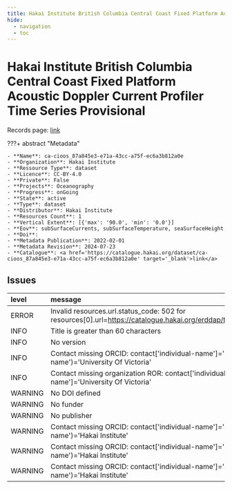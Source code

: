 ```yaml
---
title: Hakai Institute British Columbia Central Coast Fixed Platform Acoustic Doppler Current Profiler Time Series Provisional
hide:
  - navigation
  - toc
---
```


# Hakai Institute British Columbia Central Coast Fixed Platform Acoustic Doppler Current Profiler Time Series Provisional

Records page: <a href='https://catalogue.hakai.org/dataset/ca-cioos_87a845e3-e71a-43cc-a75f-ec6a3b812a0e' target='_blank'>link</a>

???+ abstract "Metadata"

    - **Name**: ca-cioos_87a845e3-e71a-43cc-a75f-ec6a3b812a0e 
    - **Organization**: Hakai Institute 
    - **Ressource Type**: dataset 
    - **Licence**: CC-BY-4.0 
    - **Private**: False 
    - **Projects**: Oceanography 
    - **Progress**: onGoing 
    - **State**: active 
    - **Type**: dataset 
    - **Distributor**: Hakai Institute 
    - **Resources Count**: 1 
    - **Vertical Extent**: [{'max': '90.0', 'min': '0.0'}] 
    - **Eov**: subSurfaceCurrents, subSurfaceTemperature, seaSurfaceHeight 
    - **Doi**:  
    - **Metadata Publication**: 2022-02-01 
    - **Metadata Revision**: 2024-07-23 
    - **Catalogue**: <a href='https://catalogue.hakai.org/dataset/ca-cioos_87a845e3-e71a-43cc-a75f-ec6a3b812a0e' target='_blank'>link</a> 

<div id='map'></div>




## Issues
| level   | message                                                                                                                                            |
|:--------|:---------------------------------------------------------------------------------------------------------------------------------------------------|
| ERROR   | Invalid resources.url.status_code: 502 for resources[0].url=https://catalogue.hakai.org/erddap/tabledap/HakaiADCPTimeSeriesProfileProvisional.html |
| INFO    | Title is greater than 60 characters                                                                                                                |
| INFO    | No version                                                                                                                                         |
| INFO    | Contact missing ORCID: contact['individual-name']='Timmer, Brian' contact.get('organisation-name')='University Of Victoria'                        |
| INFO    | Contact missing organization ROR:  contact['individual-name']='Timmer, Brian' contact['organisation-name']='University Of Victoria'                |
| WARNING | No DOI defined                                                                                                                                     |
| WARNING | No funder                                                                                                                                          |
| WARNING | No publisher                                                                                                                                       |
| WARNING | Contact missing ORCID: contact['individual-name']='Barrette, Jessy' contact.get('organisation-name')='Hakai Institute'                             |
| WARNING | Contact missing ORCID: contact['individual-name']='Thupaki, Pramod' contact.get('organisation-name')='Hakai Institute'                             |
| WARNING | Contact missing ORCID: contact['individual-name']='Barrette, Jessy' contact.get('organisation-name')='Hakai Institute'                             |


<script>
   document.addEventListener("DOMContentLoaded", function() {
    var map = L.map('map').setView([51.505, -125.09], 5);
    L.tileLayer('https://tile.openstreetmap.org/{z}/{x}/{y}.png', {
        maxZoom: 19,
        attribution: '&copy; <a href="http://www.openstreetmap.org/copyright">OpenStreetMap</a>'
    }).addTo(map);
    var geojsonFeature = {
        "type": "Feature",
        "properties": {
            "name" : "Hakai Institute British Columbia Central Coast Fixed Platform Acoustic Doppler Current Profiler Time Series Provisional"
        },
        "geometry": {'type': 'Polygon', 'coordinates': [[[-128.2, 51.61], [-128.6, 51.95], [-128.2, 52.04], [-127.8, 51.61], [-125.0, 50.12], [-125.2, 50.04], [-125.2, 50.04], [-125.2, 50.04], [-128.2, 51.61]]]}
    }
    L.geoJSON(geojsonFeature).addTo(map);
   })
</script>